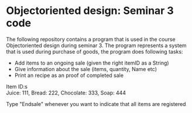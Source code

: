 # Objectoriented design: Seminar 3 code

The following repository contains a program that is used in the course Objectoriented design during seminar 3.
The program represents a system that is used during purchase of goods, the program does following tasks:

  - Add items to an ongoing sale (given the right itemID as a String)
  - Give information about the sale (items, quantity, Name etc)
  - Print an recipe as an proof of completed sale
  
Item ID:s  
Juice: 111,
Bread: 222,
Chocolate: 333,
Soap: 444

Type "Endsale" whenever you want to indicate that all items are registered
  
